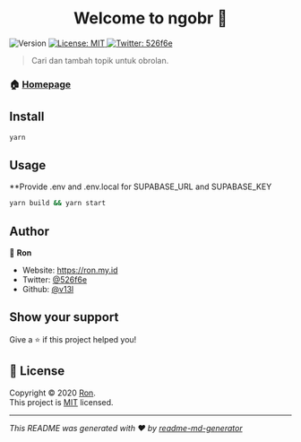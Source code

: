 <h1 align="center">Welcome to ngobr 👋</h1>
<p>
  <img alt="Version" src="https://img.shields.io/badge/version-1.0.0-blue.svg?cacheSeconds=2592000" />
  <a href="https://opensource.org/licenses/MIT" target="_blank">
    <img alt="License: MIT" src="https://img.shields.io/badge/License-MIT-yellow.svg" />
  </a>
  <a href="https://twitter.com/526f6e" target="_blank">
    <img alt="Twitter: 526f6e" src="https://img.shields.io/twitter/follow/526f6e.svg?style=social" />
  </a>
</p>

> Cari dan tambah topik untuk obrolan.

### 🏠 [Homepage](https://ngobr.evl.pink)

## Install

```sh
yarn
```

## Usage

**Provide .env and .env.local for SUPABASE_URL and SUPABASE_KEY

```sh
yarn build && yarn start
```

## Author

👤 **Ron**

* Website: https://ron.my.id
* Twitter: [@526f6e](https://twitter.com/526f6e)
* Github: [@v13l](https://github.com/v13l)

## Show your support

Give a ⭐️ if this project helped you!

## 📝 License

Copyright © 2020 [Ron](https://github.com/v13l).<br />
This project is [MIT](https://opensource.org/licenses/MIT) licensed.

***
_This README was generated with ❤️ by [readme-md-generator](https://github.com/kefranabg/readme-md-generator)_
